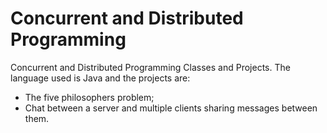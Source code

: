# Concurrent and Distributed Programming

Concurrent and Distributed Programming Classes and Projects.
The language used is Java and the projects are:

* The five philosophers problem;
* Chat between a server and multiple clients sharing messages between them.
